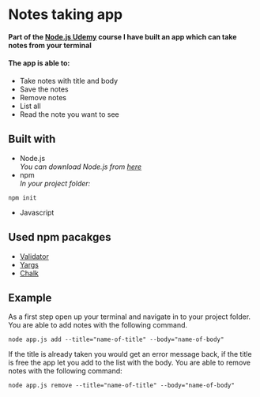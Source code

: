 # Notes taking app
#### Part of the [Node.js Udemy](https://www.udemy.com/course/nodejs-the-complete-guide/) course I have built an app which can take notes from your terminal

#### The app is able to:
+ Take notes with title and body 
+ Save the notes
+ Remove notes
+ List all 
+ Read the note you want to see

## Built with
+ Node.js <br />
_You can download Node.js from [here](https://nodejs.org/en/)_
+ npm <br />
_In your project folder:<br />_
```
npm init
```
+ Javascript 

## Used npm pacakges 
+ [Validator](https://www.npmjs.com/package/Validator)
+ [Yargs](https://www.npmjs.com/package/yargs)
+ [Chalk](https://www.npmjs.com/package/chalk)

## Example
As a first step open up your terminal and navigate in to your project folder. <br />
You are able to add notes with the following command. <br />
```
node app.js add --title="name-of-title" --body="name-of-body"
````
If the title is already taken you would get an error message back, if the title is free the app let you add to the list with the body.
You are able to remove notes with the following command:
```
node app.js remove --title="name-of-title" --body="name-of-body"
```